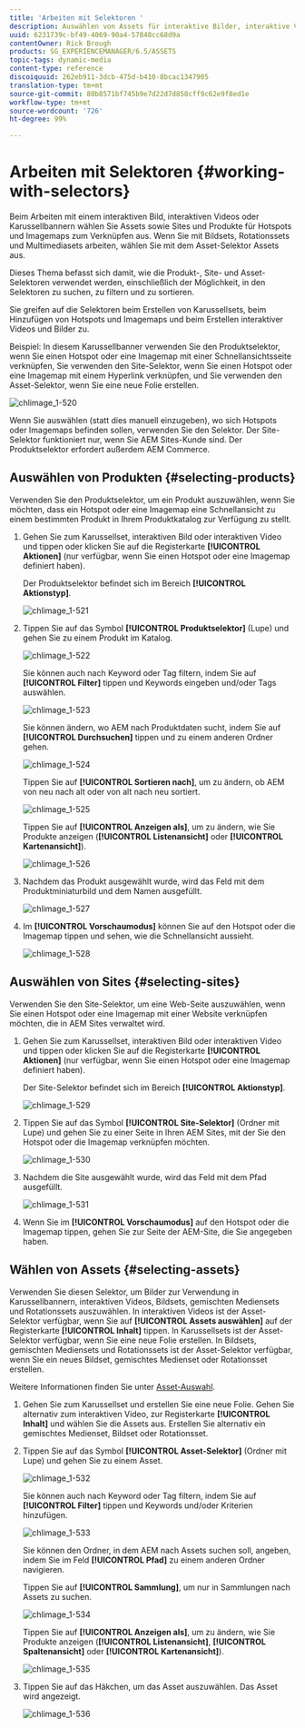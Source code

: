 ```yaml
---
title: 'Arbeiten mit Selektoren '
description: Auswählen von Assets für interaktive Bilder, interaktive Videos und Karussellbanner
uuid: 6231739c-bf49-4069-90a4-57848cc68d9a
contentOwner: Rick Brough
products: SG_EXPERIENCEMANAGER/6.5/ASSETS
topic-tags: dynamic-media
content-type: reference
discoiquuid: 262eb911-3dcb-475d-b410-8bcac1347905
translation-type: tm+mt
source-git-commit: 80b8571bf745b9e7d22d7d858cff9c62e9f8ed1e
workflow-type: tm+mt
source-wordcount: '726'
ht-degree: 99%

---
```



# Arbeiten mit Selektoren  {#working-with-selectors}

Beim Arbeiten mit einem interaktiven Bild, interaktiven Videos oder Karussellbannern wählen Sie Assets sowie Sites und Produkte für Hotspots und Imagemaps zum Verknüpfen aus. Wenn Sie mit Bildsets, Rotationssets und Multimediasets arbeiten, wählen Sie mit dem Asset-Selektor Assets aus.

Dieses Thema befasst sich damit, wie die Produkt-, Site- und Asset-Selektoren verwendet werden, einschließlich der Möglichkeit, in den Selektoren zu suchen, zu filtern und zu sortieren.

Sie greifen auf die Selektoren beim Erstellen von Karussellsets, beim Hinzufügen von Hotspots und Imagemaps und beim Erstellen interaktiver Videos und Bilder zu.

Beispiel: In diesem Karussellbanner verwenden Sie den Produktselektor, wenn Sie einen Hotspot oder eine Imagemap mit einer Schnellansichtsseite verknüpfen, Sie verwenden den Site-Selektor, wenn Sie einen Hotspot oder eine Imagemap mit einem Hyperlink verknüpfen, und Sie verwenden den Asset-Selektor, wenn Sie eine neue Folie erstellen.

![chlimage_1-520](assets/chlimage_1-520.png)

Wenn Sie auswählen (statt dies manuell einzugeben), wo sich Hotspots oder Imagemaps befinden sollen, verwenden Sie den Selektor. Der Site-Selektor funktioniert nur, wenn Sie AEM Sites-Kunde sind. Der Produktselektor erfordert außerdem AEM Commerce.

## Auswählen von Produkten {#selecting-products}

Verwenden Sie den Produktselektor, um ein Produkt auszuwählen, wenn Sie möchten, dass ein Hotspot oder eine Imagemap eine Schnellansicht zu einem bestimmten Produkt in Ihrem Produktkatalog zur Verfügung zu stellt.

1. Gehen Sie zum Karussellset, interaktiven Bild oder interaktiven Video und tippen oder klicken Sie auf die Registerkarte **[!UICONTROL Aktionen]** (nur verfügbar, wenn Sie einen Hotspot oder eine Imagemap definiert haben).

   Der Produktselektor befindet sich im Bereich **[!UICONTROL Aktionstyp]**.

   ![chlimage_1-521](assets/chlimage_1-521.png)

1. Tippen Sie auf das Symbol **[!UICONTROL Produktselektor]** (Lupe) und gehen Sie zu einem Produkt im Katalog.

   ![chlimage_1-522](assets/chlimage_1-522.png)

   Sie können auch nach Keyword oder Tag filtern, indem Sie auf **[!UICONTROL Filter]** tippen und Keywords eingeben und/oder Tags auswählen.

   ![chlimage_1-523](assets/chlimage_1-523.png)

   Sie können ändern, wo AEM nach Produktdaten sucht, indem Sie auf **[!UICONTROL Durchsuchen]** tippen und zu einem anderen Ordner gehen.

   ![chlimage_1-524](assets/chlimage_1-524.png)

   Tippen Sie auf **[!UICONTROL Sortieren nach]**, um zu ändern, ob AEM von neu nach alt oder von alt nach neu sortiert.

   ![chlimage_1-525](assets/chlimage_1-525.png)

   Tippen Sie auf **[!UICONTROL Anzeigen als]**, um zu ändern, wie Sie Produkte anzeigen (**[!UICONTROL Listenansicht]** oder **[!UICONTROL Kartenansicht]**).

   ![chlimage_1-526](assets/chlimage_1-526.png)

1. Nachdem das Produkt ausgewählt wurde, wird das Feld mit dem Produktminiaturbild und dem Namen ausgefüllt.

   ![chlimage_1-527](assets/chlimage_1-527.png)

1. Im **[!UICONTROL Vorschaumodus]** können Sie auf den Hotspot oder die Imagemap tippen und sehen, wie die Schnellansicht aussieht.

   ![chlimage_1-528](assets/chlimage_1-528.png)

## Auswählen von Sites {#selecting-sites}

Verwenden Sie den Site-Selektor, um eine Web-Seite auszuwählen, wenn Sie einen Hotspot oder eine Imagemap mit einer Website verknüpfen möchten, die in AEM Sites verwaltet wird.

1. Gehen Sie zum Karussellset, interaktiven Bild oder interaktiven Video und tippen oder klicken Sie auf die Registerkarte **[!UICONTROL Aktionen]** (nur verfügbar, wenn Sie einen Hotspot oder eine Imagemap definiert haben).

   Der Site-Selektor befindet sich im Bereich **[!UICONTROL Aktionstyp]**.

   ![chlimage_1-529](assets/chlimage_1-529.png)

1. Tippen Sie auf das Symbol **[!UICONTROL Site-Selektor]** (Ordner mit Lupe) und gehen Sie zu einer Seite in Ihren AEM Sites, mit der Sie den Hotspot oder die Imagemap verknüpfen möchten.

   ![chlimage_1-530](assets/chlimage_1-530.png)

1. Nachdem die Site ausgewählt wurde, wird das Feld mit dem Pfad ausgefüllt.

   ![chlimage_1-531](assets/chlimage_1-531.png)

1. Wenn Sie im **[!UICONTROL Vorschaumodus]** auf den Hotspot oder die Imagemap tippen, gehen Sie zur Seite der AEM-Site, die Sie angegeben haben.

## Wählen von Assets {#selecting-assets}

Verwenden Sie diesen Selektor, um Bilder zur Verwendung in Karussellbannern, interaktiven Videos, Bildsets, gemischten Mediensets und Rotationssets auszuwählen. In interaktiven Videos ist der Asset-Selektor verfügbar, wenn Sie auf **[!UICONTROL Assets auswählen]** auf der Registerkarte **[!UICONTROL Inhalt]** tippen. In Karussellsets ist der Asset-Selektor verfügbar, wenn Sie eine neue Folie erstellen. In Bildsets, gemischten Mediensets und Rotationssets ist der Asset-Selektor verfügbar, wenn Sie ein neues Bildset, gemischtes Medienset oder Rotationsset erstellen.

Weitere Informationen finden Sie unter [Asset-Auswahl](search-assets.md#assetpicker).

1. Gehen Sie zum Karussellset und erstellen Sie eine neue Folie. Gehen Sie alternativ zum interaktiven Video, zur Registerkarte **[!UICONTROL Inhalt]** und wählen Sie die Assets aus. Erstellen Sie alternativ ein gemischtes Medienset, Bildset oder Rotationsset.
1. Tippen Sie auf das Symbol **[!UICONTROL Asset-Selektor]** (Ordner mit Lupe) und gehen Sie zu einem Asset.

   ![chlimage_1-532](assets/chlimage_1-532.png)

   Sie können auch nach Keyword oder Tag filtern, indem Sie auf **[!UICONTROL Filter]** tippen und Keywords und/oder Kriterien hinzufügen.

   ![chlimage_1-533](assets/chlimage_1-533.png)

   Sie können den Ordner, in dem AEM nach Assets suchen soll, angeben, indem Sie im Feld **[!UICONTROL Pfad]** zu einem anderen Ordner navigieren.

   Tippen Sie auf **[!UICONTROL Sammlung]**, um nur in Sammlungen nach Assets zu suchen.

   ![chlimage_1-534](assets/chlimage_1-534.png)

   Tippen Sie auf **[!UICONTROL Anzeigen als]**, um zu ändern, wie Sie Produkte anzeigen (**[!UICONTROL Listenansicht]**, **[!UICONTROL Spaltenansicht]** oder **[!UICONTROL Kartenansicht]**).

   ![chlimage_1-535](assets/chlimage_1-535.png)

1. Tippen Sie auf das Häkchen, um das Asset auszuwählen. Das Asset wird angezeigt.

   ![chlimage_1-536](assets/chlimage_1-536.png)

